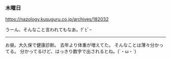 ### 木曜日

https://nazology.kusuguru.co.jp/archives/182032

うーん、そんなこと言われてもなあ。ｸﾞﾋﾞｰ

---

お昼。大久保で健康診断。
去年より体重が増えてた。
そんなことは薄々分かってる。
分かってるけど、はっきり数字で出されるとね。(´・ω・`)